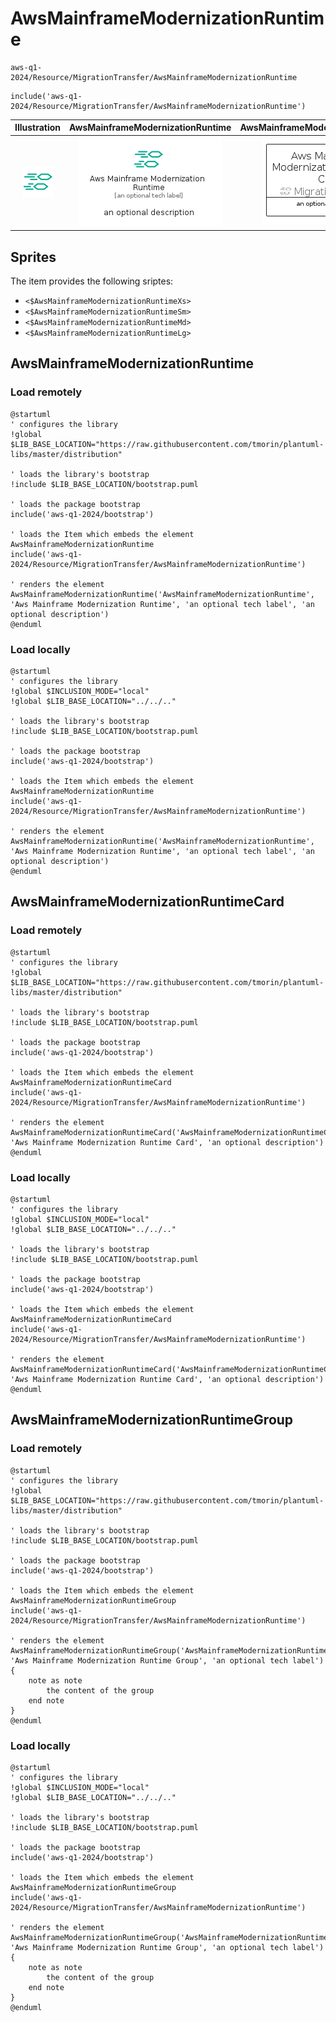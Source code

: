 # AwsMainframeModernizationRuntime


```text
aws-q1-2024/Resource/MigrationTransfer/AwsMainframeModernizationRuntime
```

```text
include('aws-q1-2024/Resource/MigrationTransfer/AwsMainframeModernizationRuntime')
```



| Illustration | AwsMainframeModernizationRuntime | AwsMainframeModernizationRuntimeCard | AwsMainframeModernizationRuntimeGroup |
| :---: | :---: | :---: | :---: |
| ![illustration for Illustration](../../../aws-q1-2024/Resource/MigrationTransfer/AwsMainframeModernizationRuntime.png) | ![illustration for AwsMainframeModernizationRuntime](../../../aws-q1-2024/Resource/MigrationTransfer/AwsMainframeModernizationRuntime.Local.png) | ![illustration for AwsMainframeModernizationRuntimeCard](../../../aws-q1-2024/Resource/MigrationTransfer/AwsMainframeModernizationRuntimeCard.Local.png) | ![illustration for AwsMainframeModernizationRuntimeGroup](../../../aws-q1-2024/Resource/MigrationTransfer/AwsMainframeModernizationRuntimeGroup.Local.png) |



## Sprites
The item provides the following sriptes:

- `<$AwsMainframeModernizationRuntimeXs>`
- `<$AwsMainframeModernizationRuntimeSm>`
- `<$AwsMainframeModernizationRuntimeMd>`
- `<$AwsMainframeModernizationRuntimeLg>`





## AwsMainframeModernizationRuntime

### Load remotely
```plantuml
@startuml
' configures the library
!global $LIB_BASE_LOCATION="https://raw.githubusercontent.com/tmorin/plantuml-libs/master/distribution"

' loads the library's bootstrap
!include $LIB_BASE_LOCATION/bootstrap.puml

' loads the package bootstrap
include('aws-q1-2024/bootstrap')

' loads the Item which embeds the element AwsMainframeModernizationRuntime
include('aws-q1-2024/Resource/MigrationTransfer/AwsMainframeModernizationRuntime')

' renders the element
AwsMainframeModernizationRuntime('AwsMainframeModernizationRuntime', 'Aws Mainframe Modernization Runtime', 'an optional tech label', 'an optional description')
@enduml
```

### Load locally
```plantuml
@startuml
' configures the library
!global $INCLUSION_MODE="local"
!global $LIB_BASE_LOCATION="../../.."

' loads the library's bootstrap
!include $LIB_BASE_LOCATION/bootstrap.puml

' loads the package bootstrap
include('aws-q1-2024/bootstrap')

' loads the Item which embeds the element AwsMainframeModernizationRuntime
include('aws-q1-2024/Resource/MigrationTransfer/AwsMainframeModernizationRuntime')

' renders the element
AwsMainframeModernizationRuntime('AwsMainframeModernizationRuntime', 'Aws Mainframe Modernization Runtime', 'an optional tech label', 'an optional description')
@enduml
```

## AwsMainframeModernizationRuntimeCard

### Load remotely
```plantuml
@startuml
' configures the library
!global $LIB_BASE_LOCATION="https://raw.githubusercontent.com/tmorin/plantuml-libs/master/distribution"

' loads the library's bootstrap
!include $LIB_BASE_LOCATION/bootstrap.puml

' loads the package bootstrap
include('aws-q1-2024/bootstrap')

' loads the Item which embeds the element AwsMainframeModernizationRuntimeCard
include('aws-q1-2024/Resource/MigrationTransfer/AwsMainframeModernizationRuntime')

' renders the element
AwsMainframeModernizationRuntimeCard('AwsMainframeModernizationRuntimeCard', 'Aws Mainframe Modernization Runtime Card', 'an optional description')
@enduml
```

### Load locally
```plantuml
@startuml
' configures the library
!global $INCLUSION_MODE="local"
!global $LIB_BASE_LOCATION="../../.."

' loads the library's bootstrap
!include $LIB_BASE_LOCATION/bootstrap.puml

' loads the package bootstrap
include('aws-q1-2024/bootstrap')

' loads the Item which embeds the element AwsMainframeModernizationRuntimeCard
include('aws-q1-2024/Resource/MigrationTransfer/AwsMainframeModernizationRuntime')

' renders the element
AwsMainframeModernizationRuntimeCard('AwsMainframeModernizationRuntimeCard', 'Aws Mainframe Modernization Runtime Card', 'an optional description')
@enduml
```

## AwsMainframeModernizationRuntimeGroup

### Load remotely
```plantuml
@startuml
' configures the library
!global $LIB_BASE_LOCATION="https://raw.githubusercontent.com/tmorin/plantuml-libs/master/distribution"

' loads the library's bootstrap
!include $LIB_BASE_LOCATION/bootstrap.puml

' loads the package bootstrap
include('aws-q1-2024/bootstrap')

' loads the Item which embeds the element AwsMainframeModernizationRuntimeGroup
include('aws-q1-2024/Resource/MigrationTransfer/AwsMainframeModernizationRuntime')

' renders the element
AwsMainframeModernizationRuntimeGroup('AwsMainframeModernizationRuntimeGroup', 'Aws Mainframe Modernization Runtime Group', 'an optional tech label') {
    note as note
        the content of the group
    end note
}
@enduml
```

### Load locally
```plantuml
@startuml
' configures the library
!global $INCLUSION_MODE="local"
!global $LIB_BASE_LOCATION="../../.."

' loads the library's bootstrap
!include $LIB_BASE_LOCATION/bootstrap.puml

' loads the package bootstrap
include('aws-q1-2024/bootstrap')

' loads the Item which embeds the element AwsMainframeModernizationRuntimeGroup
include('aws-q1-2024/Resource/MigrationTransfer/AwsMainframeModernizationRuntime')

' renders the element
AwsMainframeModernizationRuntimeGroup('AwsMainframeModernizationRuntimeGroup', 'Aws Mainframe Modernization Runtime Group', 'an optional tech label') {
    note as note
        the content of the group
    end note
}
@enduml
```

